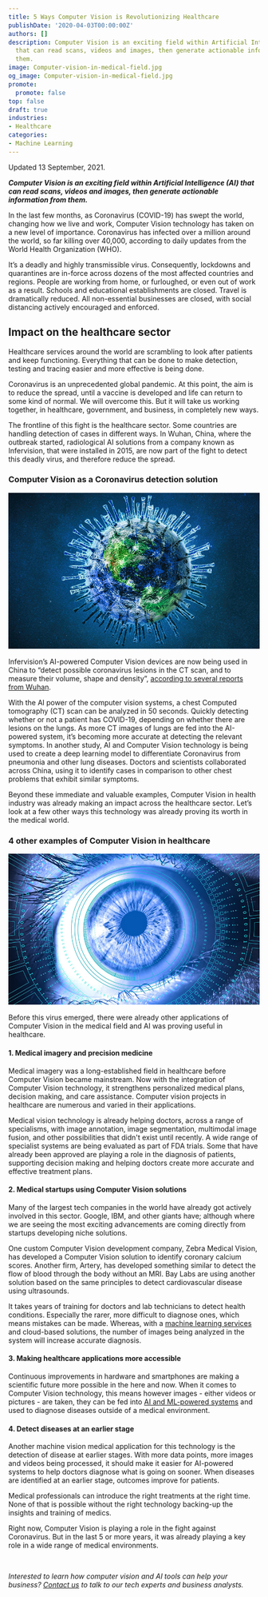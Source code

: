 ```yaml
---
title: 5 Ways Computer Vision is Revolutionizing Healthcare
publishDate: '2020-04-03T00:00:00Z'
authors: []
description: Computer Vision is an exciting field within Artificial Intelligence (AI)
  that can read scans, videos and images, then generate actionable information from
  them.
image: Computer-vision-in-medical-field.jpg
og_image: Computer-vision-in-medical-field.jpg
promote:
  promote: false
top: false
draft: true
industries:
- Healthcare
categories:
- Machine Learning
---
```

Updated 13 September, 2021.

***Computer Vision is an exciting field within Artificial Intelligence (AI) that can read scans, videos and images, then generate actionable information from them.***

In the last few months, as Coronavirus (COVID-19) has swept the world, changing how we live and work, Computer Vision technology has taken on a new level of importance. Coronavirus has infected over a million around the world, so far killing over 40,000, according to daily updates from the World Health Organization (WHO).

It’s a deadly and highly transmissible virus. Consequently, lockdowns and quarantines are in-force across dozens of the most affected countries and regions. People are working from home, or furloughed, or even out of work as a result. Schools and educational establishments are closed. Travel is dramatically reduced. All non-essential businesses are closed, with social distancing actively encouraged and enforced.

## Impact on the healthcare sector

Healthcare services around the world are scrambling to look after patients and keep functioning. Everything that can be done to make detection, testing and tracing easier and more effective is being done.

Coronavirus is an unprecedented global pandemic. At this point, the aim is to reduce the spread, until a vaccine is developed and life can return to some kind of normal. We will overcome this. But it will take us working together, in healthcare, government, and business, in completely new ways.

The frontline of this fight is the healthcare sector. Some countries are handling detection of cases in different ways. In Wuhan, China, where the outbreak started, radiological AI solutions from a company known as Infervision, that were installed in 2015, are now part of the fight to detect this deadly virus, and therefore reduce the spread.

### Computer Vision as a Coronavirus detection solution

![Using computer vision to detect the coronavirus](Using-computer-vision-to-detect-the-coronavirus.jpg)

Infervision’s AI-powered Computer Vision devices are now being used in China to “detect possible coronavirus lesions in the CT scan, and to measure their volume, shape and density”, <a href="https://www.imveurope.com/news/ai-aids-doctors-assess-covid-19-ct-scans" target="_blank">according to several reports from Wuhan</a>.

With the AI power of the computer vision systems, a chest Computed tomography (CT) scan can be analyzed in 50 seconds. Quickly detecting whether or not a patient has COVID-19, depending on whether there are lesions on the lungs. As more CT images of lungs are fed into the AI-powered system, it’s becoming more accurate at detecting the relevant symptoms.
In another study, AI and Computer Vision technology is being used to create a deep learning model to differentiate Coronavirus from pneumonia and other lung diseases. Doctors and scientists collaborated across China, using it to identify cases in comparison to other chest problems that exhibit similar symptoms.

Beyond these immediate and valuable examples, Computer Vision in health industry was already making an impact across the healthcare sector. Let’s look at a few other ways this technology was already proving its worth in the medical world.

### 4 other examples of Computer Vision in healthcare

![Applications of computer vision in medical field](Applications-of-computer-vision-in-medical-field.jpg)

Before this virus emerged, there were already other applications of Computer Vision in the medical field and AI was proving useful in healthcare.

#### 1. Medical imagery and precision medicine

Medical imagery was a long-established field in healthcare before Computer Vision became mainstream. Now with the integration of Computer Vision technology, it strengthens personalized medical plans, decision making, and care assistance. Computer vision projects in healthcare are numerous and varied in their applications.


Medical vision technology is already helping doctors, across a range of specialisms, with image annotation, image segmentation, multimodal image fusion, and other possibilities that didn't exist until recently. A wide range of specialist systems are being evaluated as part of FDA trials. Some that have already been approved are playing a role in the diagnosis of patients, supporting decision making and helping doctors create more accurate and effective treatment plans.

#### 2. Medical startups using Computer Vision solutions

Many of the largest tech companies in the world have already got actively involved in this sector. Google, IBM, and other giants have; although where we are seeing the most exciting advancements are coming directly from startups developing niche solutions.

One custom Сomputer Vision development company, Zebra Medical Vision, has developed a Computer Vision solution to identify coronary calcium scores. Another firm, Artery, has developed something similar to detect the flow of blood through the body without an MRI. Bay Labs are using another solution based on the same principles to detect cardiovascular disease using ultrasounds.

It takes years of training for doctors and lab technicians to detect health conditions. Especially the rarer, more difficult to diagnose ones, which means mistakes can be made. Whereas, with a <a href="https://anadea.info/services/machine-learning-software-development" target="_blank">machine learning services</a> and cloud-based solutions, the number of images being analyzed in the system will increase accurate diagnosis.

#### 3. Making healthcare applications more accessible

Continuous improvements in hardware and smartphones are making a scientific future more possible in the here and now. When it comes to Computer Vision technology, this means however images - either videos or pictures - are taken, they can be fed into <a href="https://anadea.info/blog/machine-learning-in-healthcare" target="_blank">AI and ML-powered systems</a> and used to diagnose diseases outside of a medical environment.

#### 4. Detect diseases at an earlier stage

Another machine vision medical application for this technology is the detection of disease at earlier stages. With more data points, more images and videos being processed, it should make it easier for AI-powered systems to help doctors diagnose what is going on sooner. When diseases are identified at an earlier stage, outcomes improve for patients.

Medical professionals can introduce the right treatments at the right time. None of that is possible without the right technology backing-up the insights and training of medics.

Right now, Computer Vision is playing a role in the fight against Coronavirus. But in the last 5 or more years, it was already playing a key role in a wide range of medical environments.


<br />

*Interested to learn how computer vision and AI tools can help your business? <a href="https://anadea.info/contacts" target="_blank">Contact us</a> to talk to our tech experts and business analysts.*
